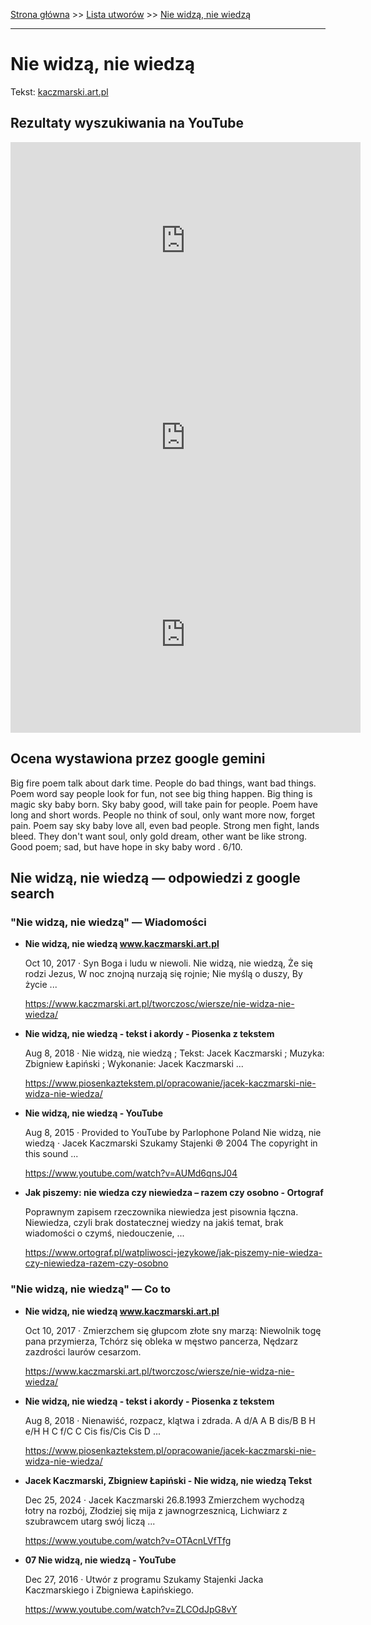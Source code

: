 [Strona główna](../index.md) >> [Lista utworów](../list.md) >> [Nie widzą, nie wiedzą](351.md)

---

# Nie widzą, nie wiedzą

Tekst: [kaczmarski.art.pl](https://www.kaczmarski.art.pl/tworczosc/wiersze/nie-widza-nie-wiedza/)

## Rezultaty wyszukiwania na YouTube

<iframe width="560" height="315" src="https://www.youtube.com/embed/AUMd6qnsJ04?si=IdontcarewhotheIRSsendsImnotpayingtaxes" title="YouTube video player" frameborder="0" allow="accelerometer; autoplay; clipboard-write; encrypted-media; gyroscope; picture-in-picture; web-share" referrerpolicy="strict-origin-when-cross-origin" allowfullscreen></iframe>

<iframe width="560" height="315" src="https://www.youtube.com/embed/OTAcnLVfTfg?si=IdontcarewhotheIRSsendsImnotpayingtaxes" title="YouTube video player" frameborder="0" allow="accelerometer; autoplay; clipboard-write; encrypted-media; gyroscope; picture-in-picture; web-share" referrerpolicy="strict-origin-when-cross-origin" allowfullscreen></iframe>

<iframe width="560" height="315" src="https://www.youtube.com/embed/HEYCrbRA_x8?si=IdontcarewhotheIRSsendsImnotpayingtaxes" title="YouTube video player" frameborder="0" allow="accelerometer; autoplay; clipboard-write; encrypted-media; gyroscope; picture-in-picture; web-share" referrerpolicy="strict-origin-when-cross-origin" allowfullscreen></iframe>

## Ocena wystawiona przez google gemini

Big fire poem talk about dark time. People do bad things, want bad things. Poem word say people look for fun, not see big thing happen. Big thing is magic sky baby born. Sky baby good, will take pain for people. Poem have long and short words. People no think of soul, only want more now, forget pain. Poem say sky baby love all, even bad people. Strong men fight, lands bleed. They don't want soul, only gold dream, other want be like strong. Good poem; sad, but have hope in sky baby word . 6/10.


## Nie widzą, nie wiedzą — odpowiedzi z google search

### "Nie widzą, nie wiedzą" — Wiadomości

- **Nie widzą, nie wiedzą www.kaczmarski.art.pl**

    Oct 10, 2017  ·  Syn Boga i ludu w niewoli. Nie widzą, nie wiedzą, Że się rodzi Jezus, W noc znojną nurzają się rojnie; Nie myślą o duszy, By życie ... 

   <https://www.kaczmarski.art.pl/tworczosc/wiersze/nie-widza-nie-wiedza/>
- **Nie widzą, nie wiedzą - tekst i akordy - Piosenka z tekstem**

    Aug 8, 2018  ·  Nie widzą, nie wiedzą ; Tekst: Jacek Kaczmarski ; Muzyka: Zbigniew Łapiński ; Wykonanie: Jacek Kaczmarski ... 

   <https://www.piosenkaztekstem.pl/opracowanie/jacek-kaczmarski-nie-widza-nie-wiedza/>
- **Nie widzą, nie wiedzą - YouTube**

    Aug 8, 2015  ·  Provided to YouTube by Parlophone Poland Nie widzą, nie wiedzą · Jacek Kaczmarski Szukamy Stajenki ℗ 2004 The copyright in this sound ... 

   <https://www.youtube.com/watch?v=AUMd6qnsJ04>
- **Jak piszemy: nie wiedza czy niewiedza – razem czy osobno - Ortograf**

    Poprawnym zapisem rzeczownika niewiedza jest pisownia łączna. Niewiedza, czyli brak dostatecznej wiedzy na jakiś temat, brak wiadomości o czymś, niedouczenie, ... 

   <https://www.ortograf.pl/watpliwosci-jezykowe/jak-piszemy-nie-wiedza-czy-niewiedza-razem-czy-osobno>

### "Nie widzą, nie wiedzą" — Co to

- **Nie widzą, nie wiedzą www.kaczmarski.art.pl**

    Oct 10, 2017  ·  Zmierzchem się głupcom złote sny marzą: Niewolnik togę pana przymierza, Tchórz się obleka w męstwo pancerza, Nędzarz zazdrości laurów cesarzom. 

   <https://www.kaczmarski.art.pl/tworczosc/wiersze/nie-widza-nie-wiedza/>
- **Nie widzą, nie wiedzą - tekst i akordy - Piosenka z tekstem**

    Aug 8, 2018  ·  Nienawiść, rozpacz, klątwa i zdrada. A d/A A B dis/B B H e/H H C f/C C Cis fis/Cis Cis D ... 

   <https://www.piosenkaztekstem.pl/opracowanie/jacek-kaczmarski-nie-widza-nie-wiedza/>
- **Jacek Kaczmarski, Zbigniew Łapiński - Nie widzą, nie wiedzą  Tekst**

    Dec 25, 2024  ·  Jacek Kaczmarski 26.8.1993 Zmierzchem wychodzą łotry na rozbój, Złodziej się mija z jawnogrzesznicą, Lichwiarz z szubrawcem utarg swój liczą ... 

   <https://www.youtube.com/watch?v=OTAcnLVfTfg>
- **07 Nie widzą, nie wiedzą - YouTube**

    Dec 27, 2016  ·  Utwór z programu Szukamy Stajenki Jacka Kaczmarskiego i Zbigniewa Łapińskiego. 

   <https://www.youtube.com/watch?v=ZLCOdJpG8vY>

